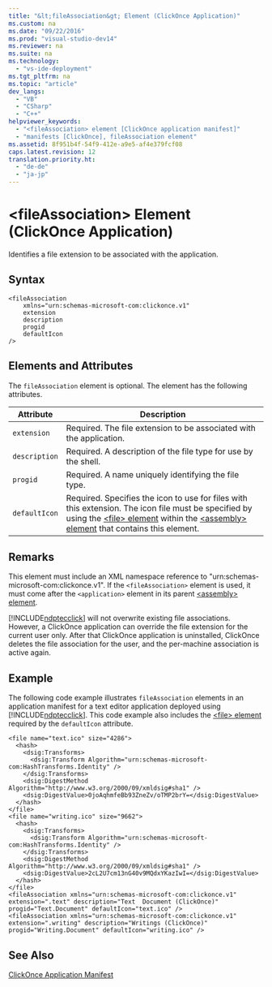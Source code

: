 ```yaml
---
title: "&lt;fileAssociation&gt; Element (ClickOnce Application)"
ms.custom: na
ms.date: "09/22/2016"
ms.prod: "visual-studio-dev14"
ms.reviewer: na
ms.suite: na
ms.technology: 
  - "vs-ide-deployment"
ms.tgt_pltfrm: na
ms.topic: "article"
dev_langs: 
  - "VB"
  - "CSharp"
  - "C++"
helpviewer_keywords: 
  - "<fileAssociation> element [ClickOnce application manifest]"
  - "manifests [ClickOnce], fileAssociation element"
ms.assetid: 8f951b4f-54f9-412e-a9e5-af4e379fcf08
caps.latest.revision: 12
translation.priority.ht: 
  - "de-de"
  - "ja-jp"
---
```

# &lt;fileAssociation&gt; Element (ClickOnce Application)
Identifies a file extension to be associated with the application.  
  
## Syntax  
  
```  
<fileAssociation  
    xmlns="urn:schemas-microsoft-com:clickonce.v1"  
    extension  
    description  
    progid  
    defaultIcon  
/>  
```  
  
## Elements and Attributes  
 The `fileAssociation` element is optional. The element has the following attributes.  
  
|Attribute|Description|  
|---------------|-----------------|  
|`extension`|Required. The file extension to be associated with the application.|  
|`description`|Required. A description of the file type for use by the shell.|  
|`progid`|Required. A name uniquely identifying the file type.|  
|`defaultIcon`|Required. Specifies the icon to use for files with this extension. The icon file must be specified by using the [<file\> element](../vs140/-file--element--clickonce-application-.md) within the [<assembly\> element](../vs140/-assembly--element--clickonce-application-.md) that contains this element.|  
  
## Remarks  
 This element must include an XML namespace reference to "urn:schemas-microsoft-com:clickonce.v1". If the `<fileAssociation>` element is used, it must come after the `<application>` element in its parent [<assembly\> element](../vs140/-assembly--element--clickonce-application-.md).  
  
 [!INCLUDE[ndptecclick](../vs140/includes/ndptecclick_md.md)] will not overwrite existing file associations. However, a ClickOnce application can override the file extension for the current user only. After that ClickOnce application is uninstalled, ClickOnce deletes the file association for the user, and the per-machine association is active again.  
  
## Example  
 The following code example illustrates `fileAssociation` elements in an application manifest for a text editor application deployed using [!INCLUDE[ndptecclick](../vs140/includes/ndptecclick_md.md)]. This code example also includes the [<file\> element](../vs140/-file--element--clickonce-application-.md) required by the `defaultIcon` attribute.  
  
```  
<file name="text.ico" size="4286">  
  <hash>  
    <dsig:Transforms>  
      <dsig:Transform Algorithm="urn:schemas-microsoft-com:HashTransforms.Identity" />  
    </dsig:Transforms>  
    <dsig:DigestMethod Algorithm="http://www.w3.org/2000/09/xmldsig#sha1" />  
    <dsig:DigestValue>0joAqhmfeBb93ZneZv/oTMP2brY=</dsig:DigestValue>  
  </hash>  
</file>  
<file name="writing.ico" size="9662">  
  <hash>  
    <dsig:Transforms>  
      <dsig:Transform Algorithm="urn:schemas-microsoft-com:HashTransforms.Identity" />  
    </dsig:Transforms>  
    <dsig:DigestMethod Algorithm="http://www.w3.org/2000/09/xmldsig#sha1" />  
    <dsig:DigestValue>2cL2U7cm13nG40v9MQdxYKazIwI=</dsig:DigestValue>  
  </hash>  
</file>  
<fileAssociation xmlns="urn:schemas-microsoft-com:clickonce.v1" extension=".text" description="Text  Document (ClickOnce)" progid="Text.Document" defaultIcon="text.ico" />  
<fileAssociation xmlns="urn:schemas-microsoft-com:clickonce.v1" extension=".writing" description="Writings (ClickOnce)" progid="Writing.Document" defaultIcon="writing.ico" />  
```  
  
## See Also  
 [ClickOnce Application Manifest](../vs140/clickonce-application-manifest.md)